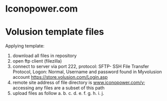 # Iconopower.com
# Volusion template files
Applying template:
1. download all files in repository
2. open ftp client (filezilla)
3. connect to server via port 222, protocol: SFTP- SSH File Transfer Protocol, Logon: Normal, Username and password found in Myvolusion account https://store.volusion.com/Login.asp
4. remote site address of file directory is www.iconopower.com/v; accessing any files are a subset of this path
5. upload files as follow
   a. 
   b. 
   c.
   d.
   e.
   f.
   g.
   h.
   i.
   j.
